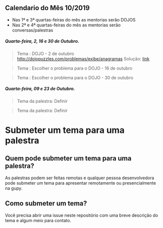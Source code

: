 ##  Calendario do Mês 10/2019
* Nas 1ª e 3ª quartas-feiras do mês as mentorias serão DOJOS
* Nas 2ª e 4ª quartas-feiras do mês as mentorias serão conversas/palestras

##### Quarta-feira,  2, 16 e 30 de Outubro.
> Tema : DOJO - 2 de outubro http://dojopuzzles.com/problemas/exibe/anagramas
> Solução: [link](../dojo/anagrama/)

> Tema : Escolher o problema para o DOJO - 16 de outubro

> Tema : Escolher o problema para o DOJO - 30 de outubro

##### Quarta-feira,  09 e 23 de Outubro.
> Tema da palestra: Definir

> Tema da palestra: Definir

# Submeter um tema para uma palestra

## Quem pode submeter um tema para  uma palestra?
As palestras podem ser feitas remotas e qualquer pessoa desenvolvedora pode submeter um tema para apresentar remotamente ou presencialmente na gupy.

## Como submeter um tema?
Você precisa abrir uma issue neste repositório com uma breve descrição do tema e algum meio para contato.

